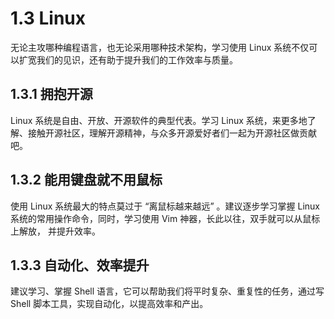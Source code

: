 # 1.3 Linux

无论主攻哪种编程语言，也无论采用哪种技术架构，学习使用 Linux 系统不仅可以扩宽我们的见识，还有助于提升我们的工作效率与质量。

## 1.3.1 拥抱开源

Linux 系统是自由、开放、开源软件的典型代表。学习 Linux 系统，来更多地了解、接触开源社区，理解开源精神，与众多开源爱好者们一起为开源社区做贡献吧。

## 1.3.2 能用键盘就不用鼠标

使用 Linux 系统最大的特点莫过于 “离鼠标越来越远” 。建议逐步学习掌握 Linux 系统的常用操作命令，同时，学习使用 Vim 神器，长此以往，双手就可以从鼠标上解放， 并提升效率。

## 1.3.3 自动化、效率提升

建议学习、掌握 Shell 语言，它可以帮助我们将平时复杂、重复性的任务，通过写 Shell 脚本工具，实现自动化，以提高效率和产出。

